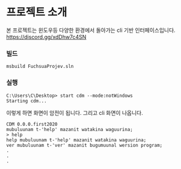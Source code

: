 # 프로젝트 소개
본 프로젝트는 윈도우등 다양한 환경에서 돌아가는 cli 기반 인터페이스입니다.
https://discord.gg/xdDhw7c4SN

### 빌드
```
msbuild FuchsuaProjev.sln
```

### 실행
```Cli Console 례시
C:\Users\C\Desktop> start cdm --mode:notWindows
Starting cdm...
```
이렇게 하면 화면이 암전이 됩니다. 그리고 cli 화면이 나옵니다.
```CDM
CDM 0.0.0.first2020
mubuluunam t-'help' mazanit watakina waguurina;
> help
help mubuluunam t-'help' mazanit watakina waguurina;
ver mubuluunam t-'ver' mazanit bugumuunal wersion program;
.
.
.
```
